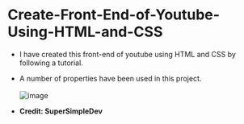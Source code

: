 # Create-Front-End-of-Youtube-Using-HTML-and-CSS
- I have created this front-end of youtube using HTML and CSS by following a tutorial. 
- A number of properties have been used in this project. <br> <br>
![image](https://user-images.githubusercontent.com/88162824/202273246-39431799-6209-4663-a1fd-e28ba2409d50.png)


- **Credit: SuperSimpleDev**
 
